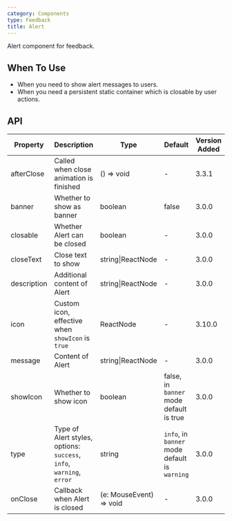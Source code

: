 ```yaml
---
category: Components
type: Feedback
title: Alert
---
```


Alert component for feedback.

## When To Use

- When you need to show alert messages to users.
- When you need a persistent static container which is closable by user actions.

## API

| Property | Description | Type | Default | Version Added |
| --- | --- | --- | --- | --- |
| afterClose | Called when close animation is finished | () => void | - | 3.3.1 |
| banner | Whether to show as banner | boolean | false | 3.0.0 |
| closable | Whether Alert can be closed | boolean | - | 3.0.0 |
| closeText | Close text to show | string\|ReactNode | - | 3.0.0 |
| description | Additional content of Alert | string\|ReactNode | - | 3.0.0 |
| icon | Custom icon, effective when `showIcon` is `true` | ReactNode | - | 3.10.0 |
| message | Content of Alert | string\|ReactNode | - | 3.0.0 |
| showIcon | Whether to show icon | boolean | false, in `banner` mode default is true | 3.0.0 |
| type | Type of Alert styles, options: `success`, `info`, `warning`, `error` | string | `info`, in `banner` mode default is `warning` | 3.0.0 |
| onClose | Callback when Alert is closed | (e: MouseEvent) => void | - | 3.0.0 |
